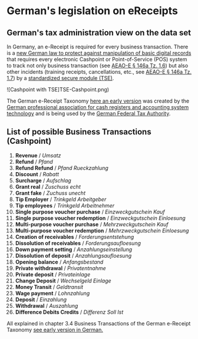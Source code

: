 # German's legislation on eReceipts

## German's tax administration view on the data set

In Germany, an e-Receipt is required for every business transaction. There is a [new German law to protect against manipulation of basic digital records](https://www.bundesfinanzministerium.de/Content/DE/Gesetzestexte/Gesetze_Gesetzesvorhaben/Abteilungen/Abteilung_IV/18_Legislaturperiode/Gesetze_Verordnungen/2016-12-28-Kassenmanipulationsschutzgestz/0-Gesetz.html) that requires every electronic Cashpoint or Point-of-Service (POS) system to track not only business transaction (see [AEAO-E § 146a Tz. 1.6](https://www.bundesfinanzministerium.de/Content/DE/Downloads/BMF_Schreiben/Weitere_Steuerthemen/Abgabenordnung/AO-Anwendungserlass/2019-06-17-einfuehrung-paragraf-146a-AO-anwendungserlass-zu-paragraf-146a-AO.html)) but also other incidents (training receipts, cancellations, etc., see [AEAO-E § 146a Tz. 1.7](https://www.bundesfinanzministerium.de/Content/DE/Downloads/BMF_Schreiben/Weitere_Steuerthemen/Abgabenordnung/AO-Anwendungserlass/2019-06-17-einfuehrung-paragraf-146a-AO-anwendungserlass-zu-paragraf-146a-AO.pdf?__blob=publicationFile&v=4)) by a [standardized secure module (TSE)](https://www.bsi.bund.de/SharedDocs/Downloads/DE/BSI/Publikationen/TechnischeRichtlinien/TR03153/TR-03153.pdf?__blob=publicationFile&v=7).

![Cashpoint with TSE]TSE-Cashpoint.png)

The German e-Receipt Taxonomy [here an early version](https://dfka.net/wp-content/uploads/2018/08/Dokumentation_DFKA-Taxonomie-Kassendaten_V1-Pilot-1.pdf) was created by the [German professional association for cash registers and accounting system technology](https://dfka.net/der-dfka/) and is being used by the [German Federal Tax Authority](https://www.bzst.de/DE/Unternehmen/Aussenpruefungen/DigitaleSchnittstelleFinV/digitaleschnittstellefinv_node.html#js-toc-entry3).

## List of possible Business Transactions (Cashpoint)

1. **Revenue** / *Umsatz*
1. **Refund** / *Pfand*
1. **Refund Refund** / *Pfand Rueckzahlung*
1. **Discount** / *Rabatt*
1. **Surcharge** / *Aufschlag*
1. **Grant real** / *Zuschuss echt*
1. **Grant fake** / *Zuchuss unecht*
1. **Tip Employer** / *Trinkgeld Arbeitgeber*
1. **Tip employees** / *Trinkgeld Arbeitnehmer*
1. **Single purpose voucher purchase** / *Einzweckgutschein Kauf*
1. **Single purpose voucher redemption** / *Einzweckgutschein Einloesung*
1. **Multi-purpose voucher purchase** / *Mehrzweckgutschein Kauf*
1. **Multi-purpose voucher redemption** / *Mehrzweckgutschein Einloesung*
1. **Creation of receivables** / *Forderungsentstehung*
1. **Dissolution of receivables** / *Forderungsaufloesung*
1. **Down payment setting** / *Anzahlungseinstellung*
1. **Dissolution of deposit** / *Anzahlungsaufloesung*
1. **Opening balance** / *Anfangsbestand*
1. **Private withdrawal** / *Privatentnahme*
1. **Private deposit** / *Privateinlage*
1. **Change Deposit** / *Wechselgeld Einlage*
1. **Money Transit** / *Geldtransit*
1. **Wage payment** / *Lohnzahlung*
1. **Deposit** / *Einzahlung*
1. **Withdrawal** / *Auszahlung*
1. **Difference Debits Credits** / *Differenz Soll Ist*

All explained in chapter 3.4 Business Transactions of the German e-Receipt Taxonomy [see early version in German.](https://dfka.net/wp-content/uploads/2018/08/Dokumentation_DFKA-Taxonomie-Kassendaten_V1-Pilot-1.pdf)
